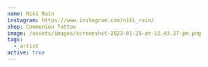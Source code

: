 ```yaml
---
name: Niki Rain
instagram: https://www.instagram.com/niki_rain/
shop: Communion Tattoo
image: /assets/images/screenshot-2023-01-25-at-12.43.37-pm.png
tags:
  - artist
active: true
---
```

